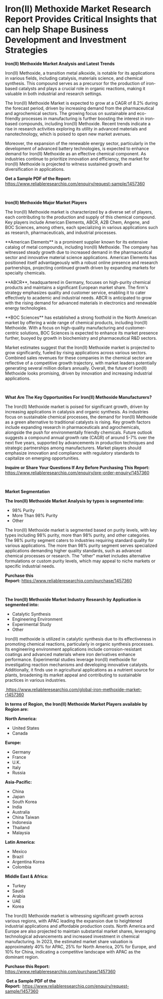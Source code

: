 <p><h1>Iron(II) Methoxide Market Research Report Provides Critical Insights that can help Shape Business Development and Investment Strategies</h1></p><p><strong>Iron(II) Methoxide Market Analysis and Latest Trends</strong></p>
<p><p>Iron(II) Methoxide, a transition metal alkoxide, is notable for its applications in various fields, including catalysis, materials science, and chemical synthesis. This compound serves as a precursor for the production of iron-based catalysts and plays a crucial role in organic reactions, making it valuable in both industrial and research settings.</p><p>The Iron(II) Methoxide Market is expected to grow at a CAGR of 8.2% during the forecast period, driven by increasing demand from the pharmaceutical and agrochemical sectors. The growing focus on sustainable and eco-friendly processes in manufacturing is further boosting the interest in iron-based compounds, including Iron(II) Methoxide. Recent trends indicate a rise in research activities exploring its utility in advanced materials and nanotechnology, which is poised to open new market avenues.</p><p>Moreover, the expansion of the renewable energy sector, particularly in the development of advanced battery technologies, is expected to enhance demand for Iron(II) Methoxide as an effective chemical component. As industries continue to prioritize innovation and efficiency, the market for Iron(II) Methoxide is projected to witness sustained growth and diversification in applications.</p></p>
<p><strong>Get a Sample PDF of the Report:&nbsp;</strong> <a href="https://www.reliableresearchiq.com/enquiry/request-sample/1457360?utm_campaign=3454&utm_medium=2&utm_source=Github&utm_content=ia&utm_term=15042025&utm_id=ironii-methoxide">https://www.reliableresearchiq.com/enquiry/request-sample/1457360</a></p>
<p>&nbsp;</p>
<p><strong>Iron(II) Methoxide Major Market Players</strong></p>
<p><p>The Iron(II) Methoxide market is characterized by a diverse set of players, each contributing to the production and supply of this chemical compound. Key players include American Elements, ABCR, A2B Chem, Angene, and BOC Sciences, among others, each specializing in various applications such as research, pharmaceuticals, and industrial processes.</p><p>**American Elements** is a prominent supplier known for its extensive catalog of metal compounds, including Iron(II) Methoxide. The company has witnessed steady growth due to increased demand in the pharmaceutical sector and innovative material science applications. American Elements has positioned itself advantageously with a robust online presence and research partnerships, projecting continued growth driven by expanding markets for specialty chemicals.</p><p>**ABCR**, headquartered in Germany, focuses on high-purity chemical products and maintains a significant European market share. The firm's strategy emphasizes quality and customer service, enabling it to cater effectively to academic and industrial needs. ABCR is anticipated to grow with the rising demand for advanced materials in electronics and renewable energy technologies.</p><p>**BOC Sciences** has established a strong foothold in the North American market by offering a wide range of chemical products, including Iron(II) Methoxide. With a focus on high-quality manufacturing and customer-centric solutions, BOC Sciences is expected to enhance its market presence further, buoyed by growth in biochemistry and pharmaceutical R&D sectors.</p><p>Market estimates suggest that the Iron(II) Methoxide market is projected to grow significantly, fueled by rising applications across various sectors. Combined sales revenues for these companies in the chemical sector are reflective of a competitive growth trajectory, with market leaders potentially generating several million dollars annually. Overall, the future of Iron(II) Methoxide looks promising, driven by innovation and increasing industrial applications.</p></p>
<p>&nbsp;</p>
<p><strong>What Are The Key Opportunities For Iron(II) Methoxide Manufacturers?</strong></p>
<p><p>The Iron(II) Methoxide market is poised for significant growth, driven by increasing applications in catalysis and organic synthesis. As industries focus on sustainable chemical processes, the demand for Iron(II) Methoxide as a green alternative to traditional catalysts is rising. Key growth factors include expanding research in pharmaceuticals and agrochemicals, alongside the push for environmentally friendly chemicals. Future outlook suggests a compound annual growth rate (CAGR) of around 5-7% over the next five years, supported by advancements in production techniques and strategic partnerships among manufacturers. Market players should emphasize innovation and compliance with regulatory standards to capitalize on emerging opportunities.</p></p>
<p><strong>Inquire or Share Your Questions If Any Before Purchasing This Report:</strong> <a href="https://www.reliableresearchiq.com/enquiry/pre-order-enquiry/1457360?utm_campaign=3454&utm_medium=2&utm_source=Github&utm_content=ia&utm_term=15042025&utm_id=ironii-methoxide">https://www.reliableresearchiq.com/enquiry/pre-order-enquiry/1457360</a></p>
<p>&nbsp;</p>
<p><strong>Market Segmentation</strong></p>
<p><strong>The Iron(II) Methoxide Market Analysis by types is segmented into:</strong></p>
<p><ul><li>98% Purity</li><li>More Than 98% Purity</li><li>Other</li></ul></p>
<p><p>The Iron(II) Methoxide market is segmented based on purity levels, with key types including 98% purity, more than 98% purity, and other categories. The 98% purity segment caters to industries requiring standard quality for various applications. The more than 98% purity segment serves specialized applications demanding higher quality standards, such as advanced chemical processes or research. The "other" market includes alternative formulations or custom purity levels, which may appeal to niche markets or specific industrial needs.</p></p>
<p><strong>Purchase this Report:&nbsp;</strong><a href="https://www.reliableresearchiq.com/purchase/1457360?utm_campaign=3454&utm_medium=2&utm_source=Github&utm_content=ia&utm_term=15042025&utm_id=ironii-methoxide">https://www.reliableresearchiq.com/purchase/1457360</a></p>
<p>&nbsp;</p>
<p><strong>The Iron(II) Methoxide Market Industry Research by Application is segmented into:</strong></p>
<p><ul><li>Catalytic Synthesis</li><li>Engineering Environment</li><li>Experimental Study</li><li>Other</li></ul></p>
<p><p>Iron(II) methoxide is utilized in catalytic synthesis due to its effectiveness in promoting chemical reactions, particularly in organic synthesis processes. Its engineering environment applications include corrosion-resistant coatings and advanced materials where iron derivatives enhance performance. Experimental studies leverage Iron(II) methoxide for investigating reaction mechanisms and developing innovative catalysts. Additionally, it finds use in agricultural applications as a nutrient source for plants, broadening its market appeal and contributing to sustainable practices in various industries.</p></p>
<p><a href="https://www.reliableresearchiq.com/global-iron-methoxide-market-r1457360?utm_campaign=3454&utm_medium=2&utm_source=Github&utm_content=ia&utm_term=15042025&utm_id=ironii-methoxide">&nbsp;https://www.reliableresearchiq.com/global-iron-methoxide-market-r1457360</a></p>
<p><strong>In terms of Region, the Iron(II) Methoxide Market Players available by Region are:</strong></p>
<p>
    <p> <strong> North America: </strong>
        <ul>
            <li>United States</li>
            <li>Canada</li>
        </ul>
        </p> 
    <p> <strong> Europe: </strong>
        <ul>
            <li>Germany</li>
            <li>France</li>
            <li>U.K.</li>
            <li>Italy</li>
            <li>Russia</li>
        </ul>
        </p> 
    <p> <strong> Asia-Pacific: </strong>
        <ul>
            <li>China</li>
            <li>Japan</li>
            <li>South Korea</li>
            <li>India</li>
            <li>Australia</li>
            <li>China Taiwan</li>
            <li>Indonesia</li>
            <li>Thailand</li>
            <li>Malaysia</li>
        </ul>
        </p> 
    <p> <strong> Latin America: </strong>
        <ul>
            <li>Mexico</li>
            <li>Brazil</li>
            <li>Argentina Korea</li>
            <li>Colombia</li>
        </ul>
        </p> 
    <p> <strong> Middle East & Africa: </strong>
        <ul>
            <li>Turkey</li>
            <li>Saudi</li>
            <li>Arabia</li>
            <li>UAE</li>
            <li>Korea</li>
        </ul>
    </p>
    </p>
<p><p>The Iron(II) Methoxide market is witnessing significant growth across various regions, with APAC leading the expansion due to heightened industrial applications and affordable production costs. North America and Europe are also projected to maintain substantial market shares, leveraging technological advancements and increased investment in chemical manufacturing. In 2023, the estimated market share valuation is approximately 40% for APAC, 25% for North America, 20% for Europe, and 10% for China, indicating a competitive landscape with APAC as the dominant region.</p></p>
<p><strong>Purchase this Report: </strong><a href="https://www.reliableresearchiq.com/purchase/1457360?utm_campaign=3454&utm_medium=2&utm_source=Github&utm_content=ia&utm_term=15042025&utm_id=ironii-methoxide">https://www.reliableresearchiq.com/purchase/1457360</a></p>
<p>&nbsp;<strong>Get a Sample PDF of the Report:&nbsp;&nbsp;</strong><a href="https://www.reliableresearchiq.com/enquiry/request-sample/1457360?utm_campaign=3454&utm_medium=2&utm_source=Github&utm_content=ia&utm_term=15042025&utm_id=ironii-methoxide">https://www.reliableresearchiq.com/enquiry/request-sample/1457360</a></p>
<p><strong></strong></p>
<p><p></p><p></p><p></p></p>